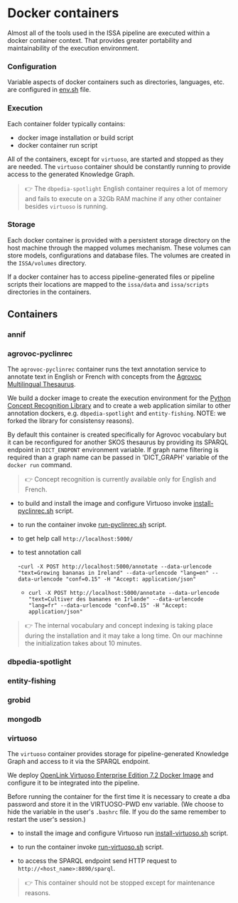 # Docker containers

Almost all of the tools used in the ISSA pipeline are executed within a docker container context. That provides greater portability and maintainability of the execution environment.

### Configuration

Variable aspects of docker containers such as directories, languages, etc. are configured in [env.sh](../../env.sh) file.

### Execution

Each container folder typically contains: 
- docker image installation or build script
- docker container run script

All of the containers, except for `virtuoso`, are started and stopped as they are needed. The `virtuoso` container should be constantly running to provide access to the generated Knowledge Graph. 

>:point_right:  The `dbpedia-spotlight` English container requires a lot of memory and fails to execute on a 32Gb RAM machine if any other container besides `virtuoso` is running.

### Storage
Each docker container is provided with a persistent storage directory on the host machine through the mapped volumes mechanism. These volumes can store models, configurations and database files. The volumes are created in the `ISSA/volumes` directory.

If a docker container has to access pipeline-generated files or pipeline scripts their locations are mapped to the `issa/data` and `issa/scripts` directories in the containers.

## Containers

### annif

### agrovoc-pyclinrec
The `agrovoc-pyclinrec` container runs the text annotation service to annotate text in English or French with concepts from the [Agrovoc Multilingual Thesaurus](https://agrovoc.fao.org).

We build a docker image to create the execution environment for the [Python Concept Recognition Library](https://github.com/twktheainur/pyclinrec) and to create a web application similar to other annotation dockers, e.g. `dbpedia-spotlight` and `entity-fishing`. NOTE: we forked the library for consistensy reasons). 

By default this container is created specifically for Agrovoc vocabulary but it can be reconfigured for another SKOS thesaurus by providing its SPARQL endpoint in `DICT_ENDPONT` environment variable. If graph name filtering is required than a graph name can be passed in 'DICT_GRAPH' variable of the `docker run` command.

>:point_right: Concept recognition is currently available only for English and French.


- to build and install the image and configure Virtuoso invoke [install-pyclinrec.sh](agrovoc-pyclinrec/install-pyclinrec.sh) script.

- to run the container invoke [run-pyclinrec.sh](agrovoc-pyclinrec/run-pyclinrec.sh) script. 

- to get help call ```http://localhost:5000/```

- to test annotation call 

  -```curl -X POST http://localhost:5000/annotate --data-urlencode "text=Growing bananas in Ireland" --data-urlencode "lang=en" --data-urlencode "conf=0.15" -H "Accept: application/json"``` 
  - ```curl -X POST http://localhost:5000/annotate --data-urlencode "text=Cultiver des bananes en Irlande" --data-urlencode "lang=fr" --data-urlencode "conf=0.15" -H "Accept: application/json"```

>:point_right: The internal vocabulary and concept indexing is taking place during the installation and it may take a long time. On our machinne the initialization takes about 10 minutes. 

### dbpedia-spotlight

### entity-fishing

### grobid

### mongodb

### virtuoso
The `virtuoso` container provides storage for pipeline-generated Knowledge Graph and access to it via the SPARQL endpoint.

We deploy [OpenLink Virtuoso Enterprise Edition 7.2 Docker Image](https://hub.docker.com/r/openlink/virtuoso-closedsource-8) and configure it to be integrated into the pipeline. 

Before running the container for the first time it is necessary to create a dba password and store it in the VIRTUOSO-PWD env variable. (We choose to hide the variable in the user's `.bashrc` file. If you do the same remember to restart the user's session.)

- to install the image and configure Virtuoso run [install-virtuoso.sh](vistuoso/install-virtuoso.sh) script.

- to run the container invoke [run-virtuoso.sh](vistuoso/install-virtuoso.sh) script. 

- to access the SPARQL endpoint send HTTP request to `http://<host_name>:8890/sparql`.

>:point_right: This container should not be stopped except for maintenance reasons.





